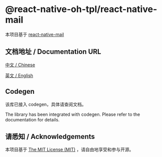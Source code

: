 # @react-native-oh-tpl/react-native-mail

本项目基于 [react-native-mail](https://github.com/chirag04/react-native-mail)

## 文档地址 / Documentation URL 

[中文 / Chinese](https://gitee.com/react-native-oh-library/usage-docs/blob/master/zh-cn/react-native-mail.md)

[英文 / English](https://gitee.com/react-native-oh-library/usage-docs/blob/master/zh-en/react-native-mail.md)

## Codegen

该库已接入 codegen，具体请查阅文档。

The library has been integrated with codegen. Please refer to the documentation for details.

## 请悉知 / Acknowledgements

本项目基于 [The MIT License (MIT)](https://github.com/chirag04/react-native-mail/blob/master/LICENSE) ，请自由地享受和参与开源。